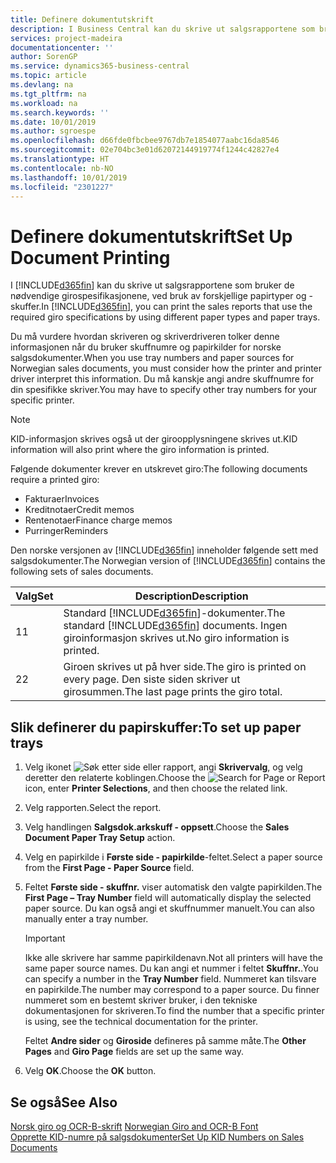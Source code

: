 ```yaml
---
title: Definere dokumentutskrift
description: I Business Central kan du skrive ut salgsrapportene som bruker de nødvendige girospesifikasjonene, ved bruk av forskjellige papirtyper og -skuffer.
services: project-madeira
documentationcenter: ''
author: SorenGP
ms.service: dynamics365-business-central
ms.topic: article
ms.devlang: na
ms.tgt_pltfrm: na
ms.workload: na
ms.search.keywords: ''
ms.date: 10/01/2019
ms.author: sgroespe
ms.openlocfilehash: d66fde0fbcbee9767db7e1854077aabc16da8546
ms.sourcegitcommit: 02e704bc3e01d62072144919774f1244c42827e4
ms.translationtype: HT
ms.contentlocale: nb-NO
ms.lasthandoff: 10/01/2019
ms.locfileid: "2301227"
---
```

# <a name="set-up-document-printing"></a><span data-ttu-id="dd918-103">Definere dokumentutskrift</span><span class="sxs-lookup"><span data-stu-id="dd918-103">Set Up Document Printing</span></span>
<span data-ttu-id="dd918-104">I [!INCLUDE[d365fin](../../includes/d365fin_md.md)] kan du skrive ut salgsrapportene som bruker de nødvendige girospesifikasjonene, ved bruk av forskjellige papirtyper og -skuffer.</span><span class="sxs-lookup"><span data-stu-id="dd918-104">In [!INCLUDE[d365fin](../../includes/d365fin_md.md)], you can print the sales reports that use the required giro specifications by using different paper types and paper trays.</span></span>  

<span data-ttu-id="dd918-105">Du må vurdere hvordan skriveren og skriverdriveren tolker denne informasjonen når du bruker skuffnumre og papirkilder for norske salgsdokumenter.</span><span class="sxs-lookup"><span data-stu-id="dd918-105">When you use tray numbers and paper sources for Norwegian sales documents, you must consider how the printer and printer driver interpret this information.</span></span> <span data-ttu-id="dd918-106">Du må kanskje angi andre skuffnumre for din spesifikke skriver.</span><span class="sxs-lookup"><span data-stu-id="dd918-106">You may have to specify other tray numbers for your specific printer.</span></span>  

> [!NOTE]  
>  <span data-ttu-id="dd918-107">KID-informasjon skrives også ut der giroopplysningene skrives ut.</span><span class="sxs-lookup"><span data-stu-id="dd918-107">KID information will also print where the giro information is printed.</span></span>  

<span data-ttu-id="dd918-108">Følgende dokumenter krever en utskrevet giro:</span><span class="sxs-lookup"><span data-stu-id="dd918-108">The following documents require a printed giro:</span></span>  

- <span data-ttu-id="dd918-109">Fakturaer</span><span class="sxs-lookup"><span data-stu-id="dd918-109">Invoices</span></span>  
- <span data-ttu-id="dd918-110">Kreditnotaer</span><span class="sxs-lookup"><span data-stu-id="dd918-110">Credit memos</span></span>  
- <span data-ttu-id="dd918-111">Rentenotaer</span><span class="sxs-lookup"><span data-stu-id="dd918-111">Finance charge memos</span></span>  
- <span data-ttu-id="dd918-112">Purringer</span><span class="sxs-lookup"><span data-stu-id="dd918-112">Reminders</span></span>  

<span data-ttu-id="dd918-113">Den norske versjonen av [!INCLUDE[d365fin](../../includes/d365fin_md.md)] inneholder følgende sett med salgsdokumenter.</span><span class="sxs-lookup"><span data-stu-id="dd918-113">The Norwegian version of [!INCLUDE[d365fin](../../includes/d365fin_md.md)] contains the following sets of sales documents.</span></span>  

|<span data-ttu-id="dd918-114">**Valg**</span><span class="sxs-lookup"><span data-stu-id="dd918-114">**Set**</span></span>|<span data-ttu-id="dd918-115">Description</span><span class="sxs-lookup"><span data-stu-id="dd918-115">Description</span></span>|  
|-------------|---------------------------------------|  
|<span data-ttu-id="dd918-116">1</span><span class="sxs-lookup"><span data-stu-id="dd918-116">1</span></span>|<span data-ttu-id="dd918-117">Standard [!INCLUDE[d365fin](../../includes/d365fin_md.md)]-dokumenter.</span><span class="sxs-lookup"><span data-stu-id="dd918-117">The standard [!INCLUDE[d365fin](../../includes/d365fin_md.md)] documents.</span></span> <span data-ttu-id="dd918-118">Ingen giroinformasjon skrives ut.</span><span class="sxs-lookup"><span data-stu-id="dd918-118">No giro information is printed.</span></span>|  
|<span data-ttu-id="dd918-119">2</span><span class="sxs-lookup"><span data-stu-id="dd918-119">2</span></span>|<span data-ttu-id="dd918-120">Giroen skrives ut på hver side.</span><span class="sxs-lookup"><span data-stu-id="dd918-120">The giro is printed on every page.</span></span> <span data-ttu-id="dd918-121">Den siste siden skriver ut girosummen.</span><span class="sxs-lookup"><span data-stu-id="dd918-121">The last page prints the giro total.</span></span>|  

## <a name="to-set-up-paper-trays"></a><span data-ttu-id="dd918-122">Slik definerer du papirskuffer:</span><span class="sxs-lookup"><span data-stu-id="dd918-122">To set up paper trays</span></span>  

1.  <span data-ttu-id="dd918-123">Velg ikonet ![Søk etter side eller rapport](../../media/ui-search/search_small.png "Søk etter side eller rapport"), angi **Skrivervalg**, og velg deretter den relaterte koblingen.</span><span class="sxs-lookup"><span data-stu-id="dd918-123">Choose the ![Search for Page or Report](../../media/ui-search/search_small.png "Search for Page or Report icon") icon, enter **Printer Selections**, and then choose the related link.</span></span>  
2.  <span data-ttu-id="dd918-124">Velg rapporten.</span><span class="sxs-lookup"><span data-stu-id="dd918-124">Select the report.</span></span>  
3.  <span data-ttu-id="dd918-125">Velg handlingen **Salgsdok.arkskuff - oppsett**.</span><span class="sxs-lookup"><span data-stu-id="dd918-125">Choose the **Sales Document Paper Tray Setup** action.</span></span>  
4.  <span data-ttu-id="dd918-126">Velg en papirkilde i **Første side - papirkilde**-feltet.</span><span class="sxs-lookup"><span data-stu-id="dd918-126">Select a paper source from the **First Page - Paper Source** field.</span></span>  
5.  <span data-ttu-id="dd918-127">Feltet **Første side - skuffnr.** viser automatisk den valgte papirkilden.</span><span class="sxs-lookup"><span data-stu-id="dd918-127">The **First Page – Tray Number** field will automatically display the selected paper source.</span></span> <span data-ttu-id="dd918-128">Du kan også angi et skuffnummer manuelt.</span><span class="sxs-lookup"><span data-stu-id="dd918-128">You can also manually enter a tray number.</span></span>  

    > [!IMPORTANT]  
    >  <span data-ttu-id="dd918-129">Ikke alle skrivere har samme papirkildenavn.</span><span class="sxs-lookup"><span data-stu-id="dd918-129">Not all printers will have the same paper source names.</span></span> <span data-ttu-id="dd918-130">Du kan angi et nummer i feltet **Skuffnr.**.</span><span class="sxs-lookup"><span data-stu-id="dd918-130">You can specify a number in the **Tray Number** field.</span></span> <span data-ttu-id="dd918-131">Nummeret kan tilsvare en papirkilde.</span><span class="sxs-lookup"><span data-stu-id="dd918-131">The number may correspond to a paper source.</span></span> <span data-ttu-id="dd918-132">Du finner nummeret som en bestemt skriver bruker, i den tekniske dokumentasjonen for skriveren.</span><span class="sxs-lookup"><span data-stu-id="dd918-132">To find the number that a specific printer is using, see the technical documentation for the printer.</span></span>  

    <span data-ttu-id="dd918-133">Feltet **Andre sider** og **Giroside** defineres på samme måte.</span><span class="sxs-lookup"><span data-stu-id="dd918-133">The **Other Pages** and **Giro Page** fields are set up the same way.</span></span>  

6.  <span data-ttu-id="dd918-134">Velg **OK**.</span><span class="sxs-lookup"><span data-stu-id="dd918-134">Choose the **OK** button.</span></span>  

## <a name="see-also"></a><span data-ttu-id="dd918-135">Se også</span><span class="sxs-lookup"><span data-stu-id="dd918-135">See Also</span></span>  
  <span data-ttu-id="dd918-136">[Norsk giro og OCR-B-skrift](norwegian-giro-and-ocr-b-font.md) </span><span class="sxs-lookup"><span data-stu-id="dd918-136">[Norwegian Giro and OCR-B Font](norwegian-giro-and-ocr-b-font.md) </span></span>  
 [<span data-ttu-id="dd918-137">Opprette KID-numre på salgsdokumenter</span><span class="sxs-lookup"><span data-stu-id="dd918-137">Set Up KID Numbers on Sales Documents</span></span>](how-to-set-up-kid-numbers-on-sales-documents.md)
